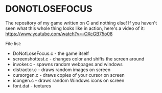 # DONOTLOSEFOCUS
The repository of my game written on C and nothing else!
If you haven't seen what this whole thing looks like in action, here's a video of it:
https://www.youtube.com/watch?v=-OXcGB75o08

File list:
- DoNotLoseFocus.c - the game itself
- screenshottest.c - changes color and shifts the screen around
- invoker.c - spawns random webpages and windows
- distractor.c - draws random images on screen
- cursorgen.c - draws copies of your cursor on screen
- icongen.c - draws random Windows icons on screen
- font.dat - textures
